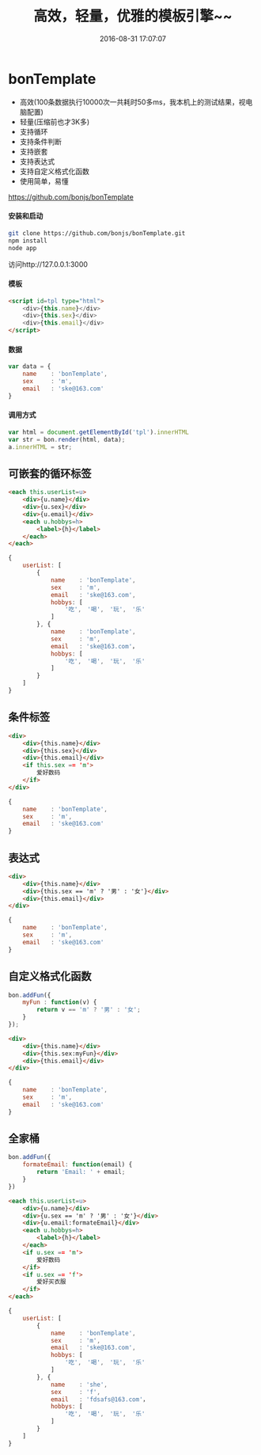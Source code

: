 ﻿---
title: 高效，轻量，优雅的模板引擎~~ 
date: 2016-08-31 17:07:07
tags:

---

# bonTemplate
* 高效(100条数据执行10000次一共耗时50多ms，我本机上的测试结果，视电脑配置)
* 轻量(压缩前也才3K多)
* 支持循环<each>
* 支持条件判断<if>
* 支持嵌套
* 支持表达式
* 支持自定义格式化函数
* 使用简单，易懂

https://github.com/bonjs/bonTemplate

#### 安装和启动
```Bash
git clone https://github.com/bonjs/bonTemplate.git
npm install
node app
```

访问http://127.0.0.1:3000

#### 模板
```html
<script id=tpl type="html">
	<div>{this.name}</div>
	<div>{this.sex}</div>
	<div>{this.email}</div>
</script>
```
#### 数据
```javascript
var data = {
	name	: 'bonTemplate',
	sex		: 'm',
	email	: 'ske@163.com'
}
```
#### 调用方式
```javascript
var html = document.getElementById('tpl').innerHTML
var str = bon.render(html, data);
a.innerHTML = str;
```


## 可嵌套的循环标签
```html
<each this.userList=u>
	<div>{u.name}</div>
	<div>{u.sex}</div>
	<div>{u.email}</div>
	<each u.hobbys=h>
		<label>{h}</label>
	</each>
</each>
```
```javascript
{
	userList: [
		{
			name	: 'bonTemplate',
			sex		: 'm',
			email	: 'ske@163.com',
			hobbys: [
				'吃',　'喝',　'玩',　'乐'
			]
		}, {
			name	: 'bonTemplate',
			sex		: 'm',
			email	: 'ske@163.com'，
			hobbys: [
				'吃',　'喝',　'玩',　'乐'
			]
		}
	]
}
```

## 条件标签
```html
<div>
	<div>{this.name}</div>
	<div>{this.sex}</div>
	<div>{this.email}</div>
	<if this.sex == 'm'>
		爱好数码
	</if>
</div>
```
```javascript
{
	name	: 'bonTemplate',
	sex		: 'm',
	email	: 'ske@163.com'
}
```

## 表达式
```html
<div>
	<div>{this.name}</div>
	<div>{this.sex == 'm' ? '男' : '女'}</div>
	<div>{this.email}</div>
</div>
```
```javascript
{
	name	: 'bonTemplate',
	sex		: 'm',
	email	: 'ske@163.com'
}
```

## 自定义格式化函数
```javascript
bon.addFun({
	myFun : function(v) {
		return v == 'm' ? '男' : '女';	
	}
});
```

```html
<div>
	<div>{this.name}</div>
	<div>{this.sex:myFun}</div>
	<div>{this.email}</div>
</div>
```
```javascript
{
	name	: 'bonTemplate',
	sex		: 'm',
	email	: 'ske@163.com'
}
```

## 全家桶
```javascript
bon.addFun({
	formateEmail: function(email) {
		return 'Email: ' + email;
	}	
})
```

```html
<each this.userList=u>
	<div>{u.name}</div>
	<div>{u.sex == 'm' ? '男' : '女'}</div>
	<div>{u.email:formateEmail}</div>
	<each u.hobbys=h>
		<label>{h}</label>
	</each>
	<if u.sex == 'm'>
		爱好数码
	</if>
	<if u.sex == 'f'>
		爱好买衣服
	</if>
</each>
```
```javascript
{
	userList: [
		{
			name	: 'bonTemplate',
			sex		: 'm',
			email	: 'ske@163.com',
			hobbys: [
				'吃',　'喝',　'玩',　'乐'
			]
		}, {
			name	: 'she',
			sex		: 'f',
			email	: 'fdsafs@163.com'，
			hobbys: [
				'吃',　'喝',　'玩',　'乐'
			]
		}
	]
}
```
